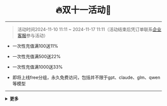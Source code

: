 <h1 align = "center">🔥双十一活动🚀</h1>

---

> 活动时间2024-11-10 11:11 ~ 2024-11-17 11:11（活动结束后凭订单联系[企业客服](https://api.chatfire.cn/about)参与活动）

- 一次性充值满100送11%

- 一次性充值满500送22%

- 一次性充值满1000送33%

- 即将上线free分组，永久免费访问，包括并不限于gpt、claude、glm、qwen等模型

---

<details markdown="1">
  <summary><b>更多</b></summary>
活动充值仅针对个人用户，不支持发票
</details>


